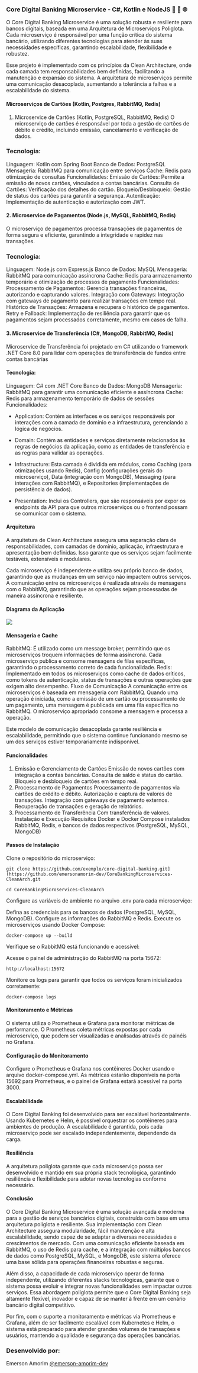 ### Core Digital Banking Microservice - C#, Kotlin e NodeJS 🚀 🔄 🌐

O Core Digital Banking Microservice é uma solução robusta e resiliente para bancos digitais, baseada em uma Arquitetura de Microserviços Poliglota. Cada microserviço é responsável por uma função crítica do sistema bancário, utilizando diferentes tecnologias para atender às suas necessidades específicas, garantindo escalabilidade, flexibilidade e robustez.

Esse projeto é implementado com os princípios da Clean Architecture, onde cada camada tem responsabilidades bem definidas, facilitando a manutenção e expansão do sistema. A arquitetura de microserviços permite uma comunicação desacoplada, aumentando a tolerância a falhas e a escalabilidade do sistema.


#### Microserviços de Cartões (Kotlin, Postgres, RabbitMQ, Redis)
1. Microservice de Cartões (Kotlin, PostgreSQL, RabbitMQ, Redis)
O microserviço de cartões é responsável por toda a gestão de cartões de débito e crédito, incluindo emissão, cancelamento e verificação de dados.

### Tecnologia:
Linguagem: Kotlin com Spring Boot
Banco de Dados: PostgreSQL
Mensageria: RabbitMQ para comunicação entre serviços
Cache: Redis para otimização de consultas
Funcionalidades:
Emissão de Cartões: Permite a emissão de novos cartões, vinculados a contas bancárias.
Consulta de Cartões: Verificação dos detalhes do cartão.
Bloqueio/Desbloqueio: Gestão de status dos cartões para garantir a segurança.
Autenticação: Implementação de autenticação e autorização com JWT.


#### 2. Microservice de Pagamentos (Node.js, MySQL, RabbitMQ, Redis)
O microserviço de pagamentos processa transações de pagamentos de forma segura e eficiente, garantindo a integridade e rapidez nas transações.

### Tecnologia:
Linguagem: Node.js com Express.js
Banco de Dados: MySQL
Mensageria: RabbitMQ para comunicação assíncrona
Cache: Redis para armazenamento temporário e otimização de processos de pagamento
Funcionalidades:
Processamento de Pagamentos: Gerencia transações financeiras, autorizando e capturando valores.
Integração com Gateways: Integração com gateways de pagamento para realizar transações em tempo real.
Histórico de Transações: Armazena e recupera o histórico de pagamentos.
Retry e Fallback: Implementação de resiliência para garantir que os pagamentos sejam processados corretamente, mesmo em casos de falha.

#### 3. Microservice de Transferência (C#, MongoDB, RabbitMQ, Redis)
Microservice de Transferência foi projetado em C# utilizando o framework .NET Core 8.0 para lidar com operações de transferência de fundos entre contas bancárias 

#### Tecnologia:
Linguagem: C# com .NET Core
Banco de Dados: MongoDB
Mensageria: RabbitMQ para garantir uma comunicação eficiente e assíncrona
Cache: Redis para armazenamento temporário de dados de sessões
Funcionalidades:
- Application: Contém as interfaces e os serviços responsáveis por interações com a camada de domínio e a infraestrutura, gerenciando a lógica de negócios.

- Domain: Contém as entidades e serviços diretamente relacionados às regras de negócios da aplicação, como as entidades de transferência e as regras para validar as operações.

- Infrastructure: Esta camada é dividida em módulos, como Caching (para otimizações usando Redis), Config (configurações gerais do microserviço), Data (integração com MongoDB), Messaging (para interações com RabbitMQ), e Repositories (implementações de persistência de dados).

- Presentation: Inclui os Controllers, que são responsáveis por expor os endpoints da API para que outros microserviços ou o frontend possam se comunicar com o sistema.


#### Arquitetura
A arquitetura de Clean Architecture assegura uma separação clara de responsabilidades, com camadas de domínio, aplicação, infraestrutura e apresentação bem definidas. Isso garante que os serviços sejam facilmente testáveis, extensíveis e modulares.

Cada microserviço é independente e utiliza seu próprio banco de dados, garantindo que as mudanças em um serviço não impactem outros serviços. A comunicação entre os microserviços é realizada através de mensagens com o RabbitMQ, garantindo que as operações sejam processadas de maneira assíncrona e resiliente.

#### Diagrama da Aplicação

![](https://raw.githubusercontent.com/emersonamorim-dev/Core-Digital-Banking-Microservice/main/Diagrama-Core-Digital-Banking-Microservice.png)


#### Mensageria e Cache
RabbitMQ: É utilizado como um message broker, permitindo que os microserviços troquem informações de forma assíncrona. Cada microserviço publica e consome mensagens de filas específicas, garantindo o processamento correto de cada funcionalidade.
Redis: Implementado em todos os microserviços como cache de dados críticos, como tokens de autenticação, status de transações e outras operações que exigem alto desempenho.
Fluxo de Comunicação
A comunicação entre os microserviços é baseada em mensageria com RabbitMQ. Quando uma operação é iniciada, como a emissão de um cartão ou processamento de um pagamento, uma mensagem é publicada em uma fila específica no RabbitMQ. O microserviço apropriado consome a mensagem e processa a operação.

Este modelo de comunicação desacoplada garante resiliência e escalabilidade, permitindo que o sistema continue funcionando mesmo se um dos serviços estiver temporariamente indisponível.

#### Funcionalidades
1. Emissão e Gerenciamento de Cartões
Emissão de novos cartões com integração a contas bancárias.
Consulta de saldo e status do cartão.
Bloqueio e desbloqueio de cartões em tempo real.
2. Processamento de Pagamentos
Processamento de pagamentos via cartões de crédito e débito.
Autorização e captura de valores de transações.
Integração com gateways de pagamento externos.
Recuperação de transações e geração de relatórios.
3. Processamento de Transferência
Com transferência de valores.
Instalação e Execução
Requisitos
Docker e Docker Compose instalados
RabbitMQ, Redis, e bancos de dados respectivos (PostgreSQL, MySQL, MongoDB)

#### Passos de Instalação
Clone o repositório do microserviço:
```
git clone https://github.com/exemplo/core-digital-banking.git](https://github.com/emersonamorim-dev/CoreBankingMicroservices-CleanArch.git
```
```
cd CoreBankingMicroservices-CleanArch
```
Configure as variáveis de ambiente no arquivo .env para cada microserviço:

Defina as credenciais para os bancos de dados (PostgreSQL, MySQL, MongoDB).
Configure as informações do RabbitMQ e Redis.
Execute os microserviços usando Docker Compose:

```
docker-compose up --build
```
Verifique se o RabbitMQ está funcionando e acessível:

Acesse o painel de administração do RabbitMQ na porta 15672:
```
http://localhost:15672
```
Monitore os logs para garantir que todos os serviços foram inicializados corretamente:

```
docker-compose logs
```

#### Monitoramento e Métricas
O sistema utiliza o Prometheus e Grafana para monitorar métricas de performance. O Prometheus coleta métricas expostas por cada microserviço, que podem ser visualizadas e analisadas através de painéis no Grafana.

#### Configuração do Monitoramento
Configure o Prometheus e Grafana nos contêineres Docker usando o arquivo docker-compose.yml.
As métricas estarão disponíveis na porta 15692 para Prometheus, e o painel de Grafana estará acessível na porta 3000.

#### Escalabilidade
O Core Digital Banking foi desenvolvido para ser escalável horizontalmente. Usando Kubernetes e Helm, é possível orquestrar os contêineres para ambientes de produção. A escalabilidade é garantida, pois cada microserviço pode ser escalado independentemente, dependendo da carga.

#### Resiliência
A arquitetura poliglota garante que cada microserviço possa ser desenvolvido e mantido em sua própria stack tecnológica, garantindo resiliência e flexibilidade para adotar novas tecnologias conforme necessário.


#### Conclusão
O Core Digital Banking Microservice é uma solução avançada e moderna para a gestão de serviços bancários digitais, construída com base em uma arquitetura poliglota e resiliente. Sua implementação com Clean Architecture assegura modularidade, fácil manutenção e alta escalabilidade, sendo capaz de se adaptar a diversas necessidades e crescimentos de mercado. Com uma comunicação eficiente baseada em RabbitMQ, o uso de Redis para cache, e a integração com múltiplos bancos de dados como PostgreSQL, MySQL, e MongoDB, este sistema oferece uma base sólida para operações financeiras robustas e seguras.

Além disso, a capacidade de cada microserviço operar de forma independente, utilizando diferentes stacks tecnológicas, garante que o sistema possa evoluir e integrar novas funcionalidades sem impactar outros serviços. Essa abordagem poliglota permite que o Core Digital Banking seja altamente flexível, inovador e capaz de se manter à frente em um cenário bancário digital competitivo.

Por fim, com o suporte a monitoramento e métricas via Prometheus e Grafana, além de ser facilmente escalável com Kubernetes e Helm, o sistema está preparado para atender grandes volumes de transações e usuários, mantendo a qualidade e segurança das operações bancárias.

### Desenvolvido por:
Emerson Amorim [@emerson-amorim-dev](https://www.linkedin.com/in/emerson-amorim-dev/)

